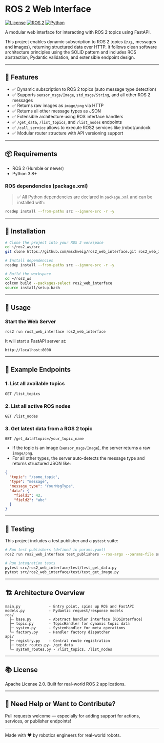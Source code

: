 # ROS 2 Web Interface

[![License](https://img.shields.io/github/license/mschweig/ros2_web_interface.svg)](LICENSE)
[![ROS 2](https://img.shields.io/badge/ROS%202-Humble-blue)](https://docs.ros.org/en/humble/index.html)
[![Python](https://img.shields.io/badge/python-3.8+-blue.svg)](https://www.python.org/downloads/)

A modular web interface for interacting with ROS 2 topics using FastAPI.

This project enables dynamic subscription to ROS 2 topics (e.g., messages and images), returning structured data over HTTP. It follows clean software architecture principles using the SOLID pattern and includes ROS abstraction, Pydantic validation, and extensible endpoint design.

---

## 🚀 Features

- ✅ Dynamic subscription to ROS 2 topics (auto message type detection)
- ✅ Supports `sensor_msgs/Image`, `std_msgs/String`, and all other ROS 2 messages
- ✅ Returns raw images as `image/png` via HTTP
- ✅ Returns all other message types as JSON
- ✅ Extensible architecture using ROS interface handlers
- ✅ `/get_data`, `/list_topics`, and `/list_nodes` endpoints
- ✅ `/call_service` allows to execute ROS2 services like /robot/undock
- ✅ Modular router structure with API versioning support

---

## 📦 Requirements

- ROS 2 (Humble or newer)
- Python 3.8+

### ROS dependencies (package.xml)

> ✅ All Python dependencies are declared in `package.xml` and can be installed with:

```bash
rosdep install --from-paths src --ignore-src -r -y
```

---

## 🔧 Installation

```bash
# Clone the project into your ROS 2 workspace
cd ~/ros2_ws/src
git clone https://github.com/mschweig/ros2_web_interface.git ros2_web_interface

# Install dependencies
rosdep install --from-paths src --ignore-src -r -y

# Build the workspace
cd ~/ros2_ws
colcon build --packages-select ros2_web_interface
source install/setup.bash
```

---

## 🚀 Usage

### Start the Web Server

```bash
ros2 run ros2_web_interface ros2_web_interface
```

It will start a FastAPI server at:
```
http://localhost:8000
```

---

## 📘 Example Endpoints

### 1. List all available topics
```http
GET /list_topics
```

### 2. List all active ROS nodes
```http
GET /list_nodes
```

### 3. Get latest data from a ROS 2 topic
```http
GET /get_data?topic=/your_topic_name
```
- If the topic is an image (`sensor_msgs/Image`), the server returns a raw `image/png`.
- For all other types, the server auto-detects the message type and returns structured JSON like:

```json
{
  "topic": "/some_topic",
  "type": "message",
  "message_type": "YourMsgType",
  "data": {
    "field1": 42,
    "field2": "abc"
  }
}
```

---

## 🧪 Testing

This project includes a test publisher and a `pytest` suite:

```bash
# Run test publishers (defined in params.yaml)
ros2 run ros2_web_interface test_publishers --ros-args --params-file src/ros2_web_interface/test/params.yaml

# Run integration tests
pytest src/ros2_web_interface/test/test_get_data.py
pytest src/ros2_web_interface/test/test_get_image.py

```

---

## 🏗 Architecture Overview

```
main.py             - Entry point, spins up ROS and FastAPI
models.py           - Pydantic request/response models
ros/
  ├─ base.py        - Abstract handler interface (ROSInterface)
  ├─ topic.py       - TopicHandler for dynamic topic data
  ├─ system.py      - SystemHandler for meta operations
  └─ factory.py     - Handler factory dispatcher
api/
  ├─ registry.py    - Central route registration
  ├─ topic_routes.py- /get_data
  └─ system_routes.py - /list_topics, /list_nodes
```

---

## 📚 License

Apache License 2.0. Built for real-world ROS 2 applications.

---

## 🙋 Need Help or Want to Contribute?
Pull requests welcome — especially for adding support for actions, services, or publisher endpoints!

---

Made with ❤️ by robotics engineers for real-world robots.

